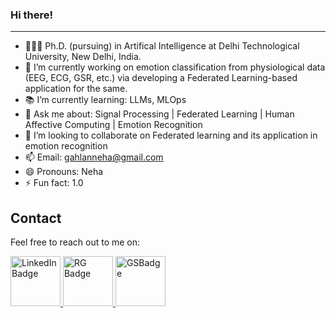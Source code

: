 ### Hi there!
--------------------
+ 🧑🏻‍🎓 Ph.D. (pursuing) in Artifical Intelligence at Delhi Technological University, New Delhi, India.
+ 🌱 I’m currently working on emotion classification from physiological data (EEG, ECG, GSR, etc.) via developing a Federated Learning-based application for the same.
+ 📚 I’m currently learning: LLMs, MLOps
+ 💬 Ask me about: Signal Processing | Federated Learning | Human Affective Computing | Emotion Recognition
+ 👯 I’m looking to collaborate on Federated learning and its application in emotion recognition
+ 📫 Email: gahlanneha@gmail.com
+ 😄 Pronouns: Neha
+ ⚡ Fun fact: 1.0

## Contact

Feel free to reach out to me on:

<div id="badges">
  <a href="your-linkedin-URL">
    <img src="https://img.shields.io/badge/LinkedIn-blue?style=for-the-badge&logo=linkedin&logoColor=white" alt="LinkedIn Badge" width="80" height="80">
  </a>
  <a href="https://www.researchgate.net/profile/Neha-Gahlan">
    <img src="https://github.com/NehaGahlan/NehaGahlan/assets/42992015/5e936fd7-af92-4949-9d1e-0da8a002e915" alt="RG Badge"width="80" height="80">
  </a>
  <a href="https://scholar.google.com/citations?user=oaiWFEEAAAAJ&hl=en&oi=ao">
    <img src="https://github.com/NehaGahlan/NehaGahlan/assets/42992015/b094c9fa-3ea3-472b-bf48-ff53ad0ffcf1" alt="GSBadge" width="80" height="80">
  </a>
</div>
